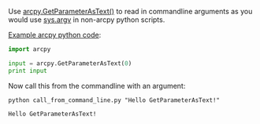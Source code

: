 Use [arcpy.GetParameterAsText()](http://resources.arcgis.com/en/help/main/10.2/index.html#//018v00000047000000) to read in commandline arguments as you would use [sys.argv](https://docs.python.org/2/library/sys.html) in non-arcpy python scripts.

[Example arcpy python code](call_from_command_line.py):

```python
import arcpy

input = arcpy.GetParameterAsText(0)
print input
```

Now call this from the commandline with an argument:

```
python call_from_command_line.py "Hello GetParameterAsText!"

Hello GetParameterAsText!
```
